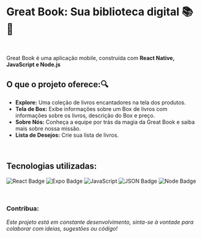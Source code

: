 # Great Book: Sua biblioteca digital 📚📱

<br>

Great Book é uma aplicação mobile, construída com **React Native, JavaScript e Node.js** 

## **O que o projeto oferece:**:mag:

- **Explore:** Uma coleção de livros encantadores na tela dos produtos.
- **Tela de Box:** Exibe informações sobre um Box de livros com informações sobre os livros, descrição do Box e preço.
- **Sobre Nós:** Conheça a equipe por trás da magia da Great Book e saiba mais sobre nossa missão.
- **Lista de Desejos:** Crie sua lista de livros.
  
<br>

## **Tecnologias utilizadas:**

![React Badge](https://img.shields.io/badge/React-61DAFB?logo=react&logoColor=000&style=for-the-badge)
![Expo Badge](https://img.shields.io/badge/Expo-000020?logo=expo&logoColor=fff&style=for-the-badge)
![JavaScript](https://img.shields.io/badge/javascript-%23323330.svg?style=for-the-badge&logo=javascript&logoColor=%23F7DF1E)
![JSON Badge](https://img.shields.io/badge/JSON-000?logo=json&logoColor=fff&style=for-the-badge)
![Node Badge](https://img.shields.io/badge/Node-5FA04E?logo=nodedotjs&logoColor=fff&style=flat-square)

<br>

### **Contribua:**

*Este projeto está em constante desenvolvimento, sinta-se à vontade para colaborar com ideias, sugestões ou código!*
